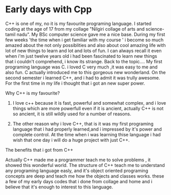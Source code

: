 # Early days with Cpp
C++ is one of my, no it is my favourite programing language.
I started coding at the age of 17 from my collage "Nilgiri collage of arts and science-tamil nadu".
My BSc computer science gave me a nice base. During my first few weeks 'the time when i get familiar with my course ' i become so much amazed about the not only possiblities and also about cool amazing life with lot of new things to learn and lot and lots of fun. I can always recall it even when i'm just twelve years old i had been fascinated to learn new things that i couldn't comprehend, i know its strange.
Back to the topic....
My first programing language was C. i loved C very much ,it was easy to me and also fun.
C actually introduced me to this gorgeous new wonderland. 
On the second semester i learned C++, and i had to admit it was trully awesome. For the first time in my life i thought that i got an new super power.


Why C++ is my favourite?

1.	I love c++ because it is fast, powerful and somewhat complex, and i love things which are more powerfull even if it is ancient, actually C++ is not so ancient, it is still wildly used for a number of reasons.

2.	The other reason why i love C++, that is it was my first programing language that i had properly learned,and i impressed by it's power and complete control. At the time when i was learning thise language i had wish that one day i will do a huge project with just C++.

The benefits that i got from C++

Actually C++ made me a programmer teach me to solve problems , it showed this wonderful world.
The structure of C++ teach me to understand any programing language easly, and it's object oriented programing concepts are deep and teach me how the objects and classes works. these a few of my early days codes that i done from collage and home and i believe that it's enough to interest to this language.

